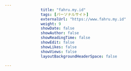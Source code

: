 ---
                title: "fahru.my.id"
                tags: [パーソナルサイト]
                externalUrl: "https://www.fahru.my.id"
                weight: 9
                showDate: false
                showAuthor: false
                showReadingTime: false
                showEdit: false
                showLikes: false
                showViews: false
                layoutBackgroundHeaderSpace: false
                ---

